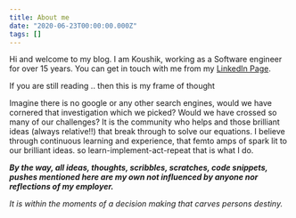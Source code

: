 ```yaml
---
title: About me
date: "2020-06-23T00:00:00.000Z"
tags: []
---
```


Hi and welcome to my blog. I am Koushik, working as a Software engineer for over 15 years. You can get in touch with me from my [LinkedIn Page](https://www.linkedin.com/in/koushik-aravalli/). 

If you are still reading .. then this is my frame of thought

Imagine there is no google or any other search engines, would we have cornered that investigation which we picked? Would we have crossed so many of our challenges? 
It is the community who helps and those brilliant ideas (always relative!!) that break through to solve our equations. 
I believe through continuous learning and experience, that femto amps of spark lit to our brilliant ideas. so learn-implement-act-repeat that is what I do. 

***By the way, all ideas, thoughts, scribbles, scratches, code snippets, pushes mentioned here are my own not influenced by anyone nor reflections of my employer.***

_It is within the moments of a decision making that carves persons destiny._
